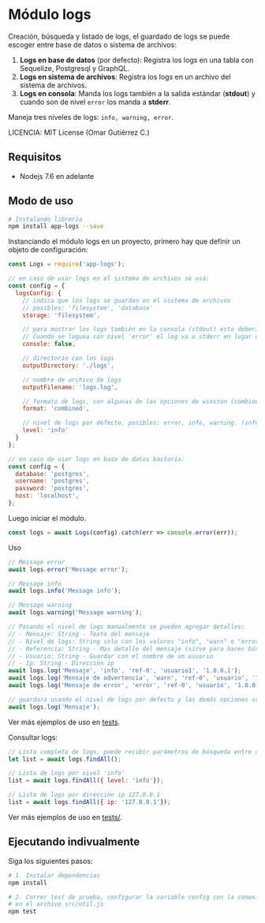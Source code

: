 # Módulo logs

Creación, búsqueda y listado de logs, el guardado de logs se puede escoger entre base de datos o sistema de archivos:

1. **Logs en base de datos** (por defecto): Registra los logs en una tabla con Sequelize, Postgresql y GraphQL.
2. **Logs en sistema de archivos**: Registra los logs en un archivo del sistema de archivos.
3. **Logs en consola**: Manda los logs también a la salida estándar (**stdout**) y cuando son de nivel `error` los manda a **stderr**.

Maneja tres niveles de logs: `info, warning, error`.

LICENCIA: MIT License (Omar Gutiérrez C.)

## Requisitos
- Nodejs 7.6 en adelante

## Modo de uso

``` bash
# Instalando librería
npm install app-logs --save
```

Instanciando el módulo logs en un proyecto, primero hay que definir un objeto de configuración:
``` js
const Logs = require('app-logs');

// en caso de usar logs en el sistema de archivos se usa:
const config = {
  logsConfig: {
    // indica que los logs se guardan en el sistema de archivos
	// posibles: 'filesystem', 'database'
    storage: 'filesystem',

    // para mostrar los logs también en la consola (stdout) esto debería ser true
	// Cuando se loguea con nivel 'error' el log va a stderr en lugar de stdout
    console: false,

    // directorio con los logs
    outputDirectory: './logs',

    // nombre de archivo de logs
    outputFilename: 'logs.log',

    // formato de logs, con algunas de las opciones de winston (combined, interpolation, json)
    format: 'combined',

    // nivel de logs por defecto, posibles: error, info, warning. (info por defecto)
    level: 'info'
  }
};

// en caso de usar logs en base de datos bastaría:
const config = {
  database: 'postgres',
  username: 'postgres',
  password: 'postgres',
  host: 'localhost',
};

```
Luego iniciar el módulo.
```js
const logs = await Logs(config).catch(err => console.error(err));
```
Uso
```js
// Message error
await logs.error('Message error');

// Message info
await logs.info('Message info');

// Message warning
await logs.warning('Message warning');

// Pasando el nivel de logs manualmente se pueden agregar detalles: 
// - Mensaje: String - Texto del mensaje
// - Nivel de logs: String solo con los valores "info", "warn" o "error"
// - Referencia: String - Mas detalle del mensaje (sirve para hacer búsquedas)
// - Usuario: String - Guardar con el nombre de un usuario
// - Ip: String - Dirección ip
await logs.log('Mensaje', 'info', 'ref-0', 'usuario1', '1.0.0.1');
await logs.log('Mensaje de advertencia', 'warn', 'ref-0', 'usuario', '1.0.0.1');
await logs.log('Mensaje de error', 'error', 'ref-0', 'usuario', '1.0.0.1');

// guardara usando el nivel de logs por defecto y las demás opciones vacías
await logs.log('Mensaje');

```
Ver más ejemplos de uso en [tests](tests/).

Consultar logs:
```js
// Lista completa de logs, puede recibir parámetros de búsqueda entre otras opciones
let list = await logs.findAll();

// Lista de logs por nivel 'info'
list = await logs.findAll({ level: 'info'});

// Lista de logs por dirección ip 127.0.0.1
list = await logs.findAll({ ip: '127.0.0.1'});
```

Ver más ejemplos de uso en [tests/](tests/).

## Ejecutando indivualmente

Siga los siguientes pasos:

``` bash
# 1. Instalar dependencias
npm install

# 2. Correr test de prueba, configurar la variable config con la conexión de la base de datos
# en el archivo src/util.js
npm test
```
